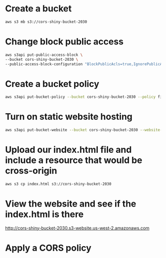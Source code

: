 # Create a bucket

```sh
aws s3 mb s3://cors-shiny-bucket-2030
```

# Change block public access

```sh
aws s3api put-public-access-block \
--bucket cors-shiny-bucket-2030 \
--public-access-block-configuration "BlockPublicAcls=true,IgnorePublicAcls=true,BlockPublicPolicy=false,RestrictPublicBuckets=false"
```

# Create a bucket policy

```sh
aws s3api put-bucket-policy --bucket cors-shiny-bucket-2030 --policy file://bucket-policy.json
```

# Turn on static website hosting

```sh
aws s3api put-bucket-website --bucket cors-shiny-bucket-2030 --website-configuration file://website.json
```

# Upload our index.html file and include a resource that would be cross-origin 

```sh
aws s3 cp index.html s3://cors-shiny-bucket-2030
```

# View the website and see if the index.html is there 

http://cors-shiny-bucket-2030.s3-website.us-west-2.amazonaws.com

# Apply a CORS policy